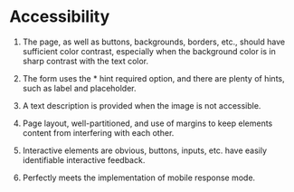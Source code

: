 # Accessibility



1. The page, as well as buttons, backgrounds, borders, etc., should have sufficient color contrast, especially when the background color is in sharp contrast with the text color.

2. The form uses the * hint required option, and there are plenty of hints, such as label and placeholder.

3. A text description is provided when the image is not accessible.

4. Page layout, well-partitioned, and use of margins to keep elements content from interfering with each other.

5. Interactive elements are obvious, buttons, inputs, etc. have easily identifiable interactive feedback.

6. Perfectly meets the implementation of mobile response mode.

